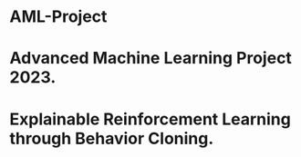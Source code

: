 # AML-Project
# Advanced Machine Learning Project 2023.

# Explainable Reinforcement Learning through Behavior Cloning.
